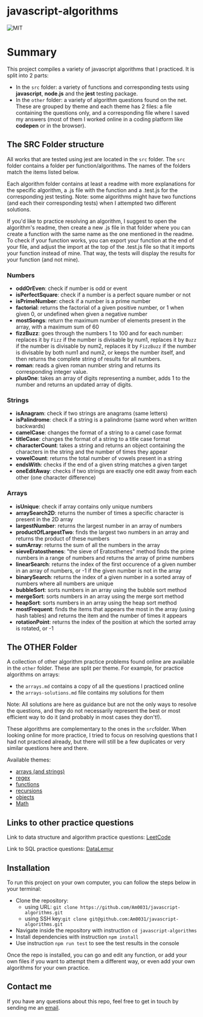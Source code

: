 # javascript-algorithms

![MIT](https://img.shields.io/badge/License-MIT-blue)

# Summary

This project compiles a variety of javascript algorithms that I practiced. It is split into 2 parts:

- In the `src` folder: a variety of functions and corresponding tests using **javascript**, **node.js** and the **jest** testing package.
- In the `other` folder: a variety of algorithm questions found on the net. These are grouped by theme and each theme has 2 files: a file containing the questions only, and a corresponding file where I saved my answers (most of them I worked online in a coding platform like **codepen** or in the browser).

## The SRC Folder structure

All works that are tested using jest are located in the `src` folder. The `src` folder contains a folder per function/algorithms. The names of the folders match the items listed below.

Each algorithm folder contains at least a readme with more explanations for the specific algorithm, a .js file with the function and a .test.js for the corresponding jest testing.
Note: some algorithms might have two functions (and each their corresponding tests) when I attempted two different solutions.

If you'd like to practice resolving an algorithm, I suggest to open the algorithm's readme, then create a new .js file in that folder where you can create a function with the same name as the one mentioned in the readme. To check if your function works, you can export your function at the end of your file, and adjust the import at the top of the .test.js file so that it imports your function instead of mine. That way, the tests will display the results for your function (and not mine).

### Numbers

- **oddOrEven**: check if number is odd or event
- **isPerfectSquare**: check if a number is a perfect square number or not
- **isPrimeNumber**: check if a number is a prime number
- **factorial**: returns the factorial of a given positive number, or 1 when given 0, or undefined when given a negative number
- **mostSongs**: return the maximum number of elements present in the array, with a maximum sum of 60
- **fizzBuzz**: goes through the numbers 1 to 100 and for each number: replaces it by `Fizz` if the number is divisable by num1, replaces it by `Buzz` if the number is divisable by num2, replaces it by `FizzBuzz` if the number is divisable by both num1 and num2, or keeps the number itself, and then returns the complete string of results for all numbers.
- **roman**: reads a given roman number string and returns its corresponding integer value.
- **plusOne**: takes an array of digits representing a number, adds 1 to the number and returns an updated array of digits.

### Strings

- **isAnagram**: check if two strings are anagrams (same letters)
- **isPalindrome**: check if a string is a palindrome (same word when written backwards)
- **camelCase**: changes the format of a string to a camel case format
- **titleCase**: changes the format of a string to a title case format
- **characterCount**: takes a string and returns an object containing the characters in the string and the number of times they appear
- **vowelCount**: returns the total number of vowels present in a string
- **endsWith**: checks if the end of a given string matches a given target
- **oneEditAway**: checks if two strings are exactly one edit away from each other (one character difference)

### Arrays

- **isUnique**: check if array contains only unique numbers
- **arraySearch2D**: returns the number of times a specific character
  is present in the 2D array
- **largestNumber**: returns the largest number in an array of numbers
- **productOfLargestTwo**: finds the largest two numbers in an array and returns the product of these numbers
- **sumArray**: returns the sum of all the numbers in the array
- **sieveEratosthenes**: "the sieve of Eratosthenes" method finds the prime numbers in a range of numbers and returns the array of prime numbers
- **linearSearch**: returns the index of the first occurence of a given number in an array of numbers, or -1 if the given number is not in the array
- **binarySearch**: returns the index of a given number in a sorted array of numbers where all numbers are unique
- **bubbleSort**: sorts numbers in an array using the bubble sort method
- **mergeSort**: sorts numbers in an array using the merge sort method
- **heapSort**: sorts numbers in an array using the heap sort method
- **mostFrequent**: finds the items that appears the most in the array (using hash tables) and returns the item and the number of times it appears
- **rotationPoint**: returns the index of the position at which the sorted array is rotated, or -1

## The OTHER Folder

A collection of other algorithm practice problems found online are available in the `other` folder. These are split per theme. For example, for practice algorithms on arrays:

- the `arrays.md` contains a copy of all the questions I practiced online
- the `arrays-solutions.md` file contains my solutions for them

Note: All solutions are here as guidance but are not the only ways to resolve the questions, and they do not necessarily represent the best or most efficient way to do it (and probably in most cases they don't!).

These algorithms are complementary to the ones in the `src`folder. When looking online for more practice, I tried to focus on resolving questions that I had not practiced already, but there will still be a few duplicates or very similar questions here and there.

Available themes:

- [arrays (and strings)](./other/arrays.md)
- [regex](./other/regex.md)
- [functions](./other/functions.md)
- [recursions](./other/recursion.md)
- [objects](./other/objects.md)
- [Math](./other/math.md)

## Links to other practice questions

Link to data structure and algorithm practice questions: [LeetCode](https://leetcode.com/problemset/all/)

Link to SQL practice questions: [DataLemur](https://datalemur.com/sql-interview-questions)

## Installation

To run this project on your own computer, you can follow the steps below in your terminal:

- Clone the repository:
  - using URL: `git clone https://github.com/Am0031/javascript-algorithms.git`
  - using SSH key:`git clone git@github.com:Am0031/javascript-algorithms.git`
- Navigate inside the repository with instruction `cd javascript-algorithms`
- Install dependencies with instruction `npm install`
- Use instruction `npm run test` to see the test results in the console

Once the repo is installed, you can go and edit any function, or add your own files if you want to attempt them a different way, or even add your own algorithms for your own practice.

## Contact me

If you have any questions about this repo, feel free to get in touch by sending me an [email](mailto:amelie.pira@gmail.com).
